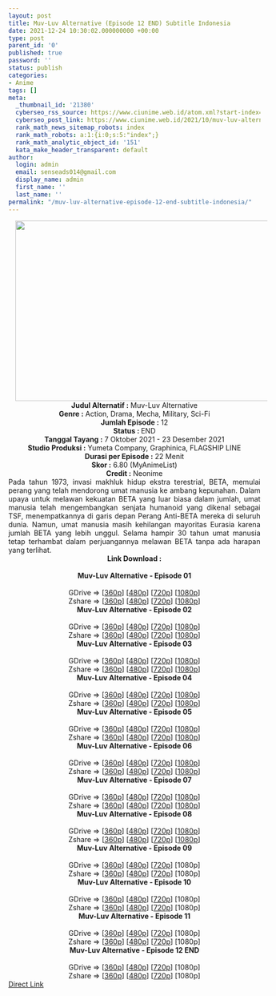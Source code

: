 ```yaml
---
layout: post
title: Muv-Luv Alternative (Episode 12 END) Subtitle Indonesia
date: 2021-12-24 10:30:02.000000000 +00:00
type: post
parent_id: '0'
published: true
password: ''
status: publish
categories:
- Anime
tags: []
meta:
  _thumbnail_id: '21380'
  cyberseo_rss_source: https://www.ciunime.web.id/atom.xml?start-index=1
  cyberseo_post_link: https://www.ciunime.web.id/2021/10/muv-luv-alternative-subtitle-indonesia.html
  rank_math_news_sitemap_robots: index
  rank_math_robots: a:1:{i:0;s:5:"index";}
  rank_math_analytic_object_id: '151'
  kata_make_header_transparent: default
author:
  login: admin
  email: senseads014@gmail.com
  display_name: admin
  first_name: ''
  last_name: ''
permalink: "/muv-luv-alternative-episode-12-end-subtitle-indonesia/"
---
```

<div class="separator" style="clear: both; text-align: center;"><a href="https://blogger.googleusercontent.com/img/a/AVvXsEjFW8UVBNWEc40DZ2giv9XOE8Fb-y1WZR8dPdTCBNepwvo53m6CLcUmXIRnWF-MzWKelqhmUkupNggXOk38TvbpT3Cd2ccjauKrx3wz4WWDXENfWEKY2MdcfsH-cTLyI3riFkU0VVBV6yvm-AJLQDHNt55aw9M6PxzEloBGYs3XGBnXJcAiDlLsPdJT=s1280" style="margin-left: 1em; margin-right: 1em;"><img border="0" data-original-height="720" data-original-width="1280" height="360" src="{{ site.baseurl }}/assets/2021/12/AVvXsEjFW8UVBNWEc40DZ2giv9XOE8Fb-y1WZR8dPdTCBNepwvo53m6CLcUmXIRnWF-MzWKelqhmUkupNggXOk38TvbpT3Cd2ccjauKrx3wz4WWDXENfWEKY2MdcfsH-cTLyI3riFkU0VVBV6yvm-AJLQDHNt55aw9M6PxzEloBGYs3XGBnXJcAiDlLsPdJT=w640-h360" width="640" /></a></div>
<div class="separator" style="clear: both; text-align: center;"></div>
<div style="text-align: center;"><b>Judul</b><b><b> Alternatif</b> :</b> Muv-Luv Alternative</div>
<div style="text-align: center;"><b><b>Genre :</b></b> Action, Drama, Mecha, Military, Sci-Fi</div>
<div style="text-align: center;"><b>Jumlah Episode :</b> 12<br /><b>Status :&nbsp;</b>END<br /><b>Tanggal Tayang :</b> 7 Oktober&nbsp;2021 - 23 Desember 2021<br /><b>Studio Produksi :</b>&nbsp;Yumeta Company, Graphinica, FLAGSHIP LINE<br /><b>Durasi per Episode :</b> 22 Menit</div>
<div style="text-align: center;"><b>Skor :</b> 6.80 (MyAnimeList)</div>
<div style="text-align: center;"><b>Credit :</b>&nbsp;Neonime</div>
<div style="text-align: center;"></div>
<div style="text-align: justify;">Pada tahun 1973, invasi makhluk hidup ekstra terestrial, BETA, memulai perang yang telah mendorong umat manusia ke ambang kepunahan. Dalam upaya untuk melawan kekuatan BETA yang luar biasa dalam jumlah, umat manusia telah mengembangkan senjata humanoid yang dikenal sebagai TSF, menempatkannya di garis depan Perang Anti-BETA mereka di seluruh dunia. Namun, umat manusia masih kehilangan mayoritas Eurasia karena jumlah BETA yang lebih unggul. Selama hampir 30 tahun umat manusia tetap terhambat dalam perjuangannya melawan BETA tanpa ada harapan yang terlihat.</div>
<div style="text-align: justify;"></div>
<div style="text-align: justify;"></div>
<div style="text-align: center;">
<div style="text-align: center;">
<div style="text-align: left;">
<div style="text-align: center;"><b>Link Download :</b></div>
<div style="text-align: center;"><b><br /></b></div>
<div style="text-align: center;"><span style="text-align: left;"><b>Muv-Luv Alternative&nbsp;</b></span><b>- Episode 01</b></div>
<div style="text-align: center;"><b><br /></b></div>
<div style="text-align: center;">GDrive =&gt; [<a href="https://www.mp4upload.com/0az3x5laf348" target="_blank" rel="noopener">360p</a>] [<a href="https://acefile.co/f/56907446/neonime_muv-luv_alternative_-_01-480p-zip" target="_blank" rel="noopener">480p</a>] [<a href="https://acefile.co/f/56907448/neonime_muv-luv_alternative_-_01-720p-zip" target="_blank" rel="noopener">720p</a>] [<a href="https://acefile.co/f/56907451/neonime_muv-luv_alternative_-_01-1080p-zip" target="_blank" rel="noopener">1080p</a>]</div>
<div style="text-align: center;">Zshare =&gt; [<a href="https://www59.zippyshare.com/v/0TRH66n2/file.html" target="_blank" rel="noopener">360p</a>] [<a href="https://www49.zippyshare.com/v/JWeLF0Br/file.html" target="_blank" rel="noopener">480p</a>] [<a href="https://www68.zippyshare.com/v/9o4ft6KW/file.html" target="_blank" rel="noopener">720p</a>] [<a href="https://www120.zippyshare.com/v/cz0GROco/file.html" target="_blank" rel="noopener">1080p</a>]</div>
<div style="text-align: center;"></div>
<div style="text-align: center;">
<div><span style="text-align: left;"><b>Muv-Luv Alternative&nbsp;</b></span><b>- Episode 02</b></div>
<div><b><br /></b></div>
<div>GDrive =&gt; [<a href="https://mir.cr/HV8JJ8NP" target="_blank" rel="noopener">360p</a>] [<a href="https://acefile.co/f/57566936/neonime_muv-luv_alternative_-_02-480p-zip" target="_blank" rel="noopener">480p</a>] [<a href="https://acefile.co/f/57566940/neonime_muv-luv_alternative_-_02-720p-zip" target="_blank" rel="noopener">720p</a>] [<a href="https://acefile.co/f/57566943/neonime_muv-luv_alternative_-_02-1080p-zip" target="_blank" rel="noopener">1080p</a>]</div>
<div>Zshare =&gt; [<a href="https://www30.zippyshare.com/v/t6Q0Wutz/file.html" target="_blank" rel="noopener">360p</a>] [<a href="https://www57.zippyshare.com/v/8IHz4gK4/file.html" target="_blank" rel="noopener">480p</a>] [<a href="https://www111.zippyshare.com/v/BOYqkUBj/file.html" target="_blank" rel="noopener">720p</a>] [<a href="https://www24.zippyshare.com/v/kfyypSt5/file.html" target="_blank" rel="noopener">1080p</a>]</div>
<div></div>
<div>
<div><span style="text-align: left;"><b>Muv-Luv Alternative&nbsp;</b></span><b>- Episode 03</b></div>
<div><b><br /></b></div>
<div>GDrive =&gt; [<a href="https://www.mp4upload.com/jqzm7iog2mns" target="_blank" rel="noopener">360p</a>] [<a href="https://acefile.co/f/58137448/neonime_muv-luv_alternative_-_03-480p-zip" target="_blank" rel="noopener">480p</a>] [<a href="https://acefile.co/f/58137498/neonime_muv-luv_alternative_-_03-720p-zip" target="_blank" rel="noopener">720p</a>] [<a href="https://acefile.co/f/58137863/neonime_muv-luv_alternative_-_03-1080p-zip" target="_blank" rel="noopener">1080p</a>]</div>
<div>Zshare =&gt; [<a href="https://www112.zippyshare.com/v/6iThDmww/file.html" target="_blank" rel="noopener">360p</a>] [<a href="https://www112.zippyshare.com/v/aQiHLCYM/file.html" target="_blank" rel="noopener">480p</a>] [<a href="https://www112.zippyshare.com/v/bfVWkjYs/file.html" target="_blank" rel="noopener">720p</a>] [<a href="https://www25.zippyshare.com/v/KK9uRKoB/file.html" target="_blank" rel="noopener">1080p</a>]</div>
</div>
<div></div>
<div>
<div><span style="text-align: left;"><b>Muv-Luv Alternative&nbsp;</b></span><b>- Episode 04</b></div>
<div><b><br /></b></div>
<div>GDrive =&gt; [<a href="http://www.solidfiles.com/v/wWKv4k5YNyd5V" target="_blank" rel="noopener">360p</a>] [<a href="https://acefile.co/f/58621216/neonime_muv-luv_alternative_-_04-480p-zip" target="_blank" rel="noopener">480p</a>] [<a href="https://acefile.co/f/58621567/neonime_muv-luv_alternative_-_04-720p-zip" target="_blank" rel="noopener">720p</a>] [<a href="https://acefile.co/f/58621930/neonime_muv-luv_alternative_-_04-1080p-zip" target="_blank" rel="noopener">1080p</a>]</div>
<div>Zshare =&gt; [<a href="https://www106.zippyshare.com/v/GidI26ST/file.html" target="_blank" rel="noopener">360p</a>] [<a href="https://www14.zippyshare.com/v/N9wpCmkS/file.html" target="_blank" rel="noopener">480p</a>] [<a href="https://www106.zippyshare.com/v/gxl5BCVr/file.html" target="_blank" rel="noopener">720p</a>] [<a href="https://www55.zippyshare.com/v/fZB2mTrp/file.html" target="_blank" rel="noopener">1080p</a>]</div>
</div>
<div></div>
<div>
<div><span style="text-align: left;"><b>Muv-Luv Alternative&nbsp;</b></span><b>- Episode 05</b></div>
<div><b><br /></b></div>
<div>GDrive =&gt; [<a href="http://www.solidfiles.com/v/3dmZkMLABgrVN" target="_blank" rel="noopener">360p</a>] [<a href="https://acefile.co/f/59136967/neonime_muv-luv_alternative_-_05-480p-zip" target="_blank" rel="noopener">480p</a>] [<a href="https://acefile.co/f/59137212/neonime_muv-luv_alternative_-_05-720p-zip" target="_blank" rel="noopener">720p</a>] [<a href="https://acefile.co/f/59137593/neonime_muv-luv_alternative_-_05-1080p-zip" target="_blank" rel="noopener">1080p</a>]</div>
<div>Zshare =&gt; [<a href="https://www4.zippyshare.com/v/e465WESu/file.html" target="_blank" rel="noopener">360p</a>] [<a href="https://www25.zippyshare.com/v/BWcErI8r/file.html" target="_blank" rel="noopener">480p</a>] [<a href="https://www50.zippyshare.com/v/cW9OBbUh/file.html" target="_blank" rel="noopener">720p</a>] [<a href="https://www15.zippyshare.com/v/Cs2yw6MC/file.html" target="_blank" rel="noopener">1080p</a>]</div>
</div>
<div></div>
<div>
<div><span style="text-align: left;"><b>Muv-Luv Alternative&nbsp;</b></span><b>- Episode 06</b></div>
<div><b><br /></b></div>
<div>GDrive =&gt; [<a href="http://www.solidfiles.com/v/Dep8RYPXP5yKe" target="_blank" rel="noopener">360p</a>] [<a href="https://acefile.co/f/59683400/neonime_muv-luv_alternative_-_06-480p-zip" target="_blank" rel="noopener">480p</a>] [<a href="https://acefile.co/f/59683609/neonime_muv-luv_alternative_-_06-720p-zip" target="_blank" rel="noopener">720p</a>] [<a href="https://acefile.co/f/59683835/neonime_muv-luv_alternative_-_06-1080p-zip" target="_blank" rel="noopener">1080p</a>]</div>
<div>Zshare =&gt; [<a href="https://www15.zippyshare.com/v/ODYoUa6I/file.html" target="_blank" rel="noopener">360p</a>] [<a href="https://www68.zippyshare.com/v/wNGeY0Zj/file.html" target="_blank" rel="noopener">480p</a>] [<a href="https://www5.zippyshare.com/v/cvbbbNMf/file.html" target="_blank" rel="noopener">720p</a>] [<a href="https://www94.zippyshare.com/v/LCJHyGxE/file.html" target="_blank" rel="noopener">1080p</a>]</div>
</div>
<div></div>
<div>
<div><span style="text-align: left;"><b>Muv-Luv Alternative&nbsp;</b></span><b>- Episode 07</b></div>
<div><b><br /></b></div>
<div>GDrive =&gt; [<a href="https://www.mp4upload.com/gdr9c1hy9fi9" target="_blank" rel="noopener">360p</a>] [<a href="https://acefile.co/f/60274747/neonime_muv-luv_alternative_-_07-480p-zip" target="_blank" rel="noopener">480p</a>] [<a href="https://acefile.co/f/60274751/neonime_muv-luv_alternative_-_07-720p-zip" target="_blank" rel="noopener">720p</a>] [<a href="https://acefile.co/f/60274755/neonime_muv-luv_alternative_-_07-1080p-zip" target="_blank" rel="noopener">1080p</a>]</div>
<div>Zshare =&gt; [<a href="https://www95.zippyshare.com/v/emj2N87a/file.html" target="_blank" rel="noopener">360p</a>] [<a href="https://www38.zippyshare.com/v/9vph1G5f/file.html" target="_blank" rel="noopener">480p</a>] [<a href="https://www118.zippyshare.com/v/2OvC0qmE/file.html" target="_blank" rel="noopener">720p</a>] [<a href="https://www46.zippyshare.com/v/IxvZGToJ/file.html" target="_blank" rel="noopener">1080p</a>]</div>
</div>
<div></div>
<div>
<div><span style="text-align: left;"><b>Muv-Luv Alternative&nbsp;</b></span><b>- Episode 08</b></div>
<div><b><br /></b></div>
<div>GDrive =&gt; [<a href="https://www.mp4upload.com/2v39412f9s0w" target="_blank" rel="noopener">360p</a>] [<a href="https://acefile.co/f/60933321/neonime_muv-luv_alternative_-_08-480p-zip" target="_blank" rel="noopener">480p</a>] [<a href="https://acefile.co/f/60933458/neonime_muv-luv_alternative_-_08-720p-zip" target="_blank" rel="noopener">720p</a>] [<a href="https://acefile.co/f/60933687/neonime_muv-luv_alternative_-_08-1080p-zip" target="_blank" rel="noopener">1080p</a>]</div>
<div>Zshare =&gt; [<a href="https://www89.zippyshare.com/v/XtI138B0/file.html" target="_blank" rel="noopener">360p</a>] [<a href="https://www44.zippyshare.com/v/kfAGJ9sa/file.html" target="_blank" rel="noopener">480p</a>] [<a href="https://www103.zippyshare.com/v/Lj3sKOBU/file.html" target="_blank" rel="noopener">720p</a>] [<a href="https://www56.zippyshare.com/v/Gg9nJxL3/file.html" target="_blank" rel="noopener">1080p</a>]</div>
</div>
<div></div>
<div>
<div><span style="text-align: left;"><b>Muv-Luv Alternative&nbsp;</b></span><b>- Episode 09</b></div>
<div><b><br /></b></div>
<div>GDrive =&gt; [<a href="https://www.mp4upload.com/rtm0ku51vjho" target="_blank" rel="noopener">360p</a>] [<a href="https://www.mp4upload.com/1v6ammai12fo" target="_blank" rel="noopener">480p</a>] [<a href="https://www.mp4upload.com/o1a7m8vv53qe" target="_blank" rel="noopener">720p</a>] [1080p]</div>
<div>Zshare =&gt; [<a href="https://www25.zippyshare.com/v/E5Trmhzx/file.html" target="_blank" rel="noopener">360p</a>] [<a href="https://www25.zippyshare.com/v/dzq68JRr/file.html" target="_blank" rel="noopener">480p</a>] [<a href="https://www25.zippyshare.com/v/Av4UkgZp/file.html" target="_blank" rel="noopener">720p</a>] [1080p]</div>
</div>
<div></div>
<div>
<div><span style="text-align: left;"><b>Muv-Luv Alternative&nbsp;</b></span><b>- Episode 10</b></div>
<div><b><br /></b></div>
<div>GDrive =&gt; [<a href="http://www.solidfiles.com/v/GWavgw3Ljvam7" target="_blank" rel="noopener">360p</a>] [<a href="http://www.solidfiles.com/v/zemR6pqdNv4pZ" target="_blank" rel="noopener">480p</a>] [<a href="http://www.solidfiles.com/v/AWYBRML45z3eP" target="_blank" rel="noopener">720p</a>] [1080p]</div>
<div>Zshare =&gt; [<a href="https://www6.zippyshare.com/v/9A1W9UzY/file.html" target="_blank" rel="noopener">360p</a>] [<a href="https://www6.zippyshare.com/v/Nc2qzxmb/file.html" target="_blank" rel="noopener">480p</a>] [<a href="https://www6.zippyshare.com/v/y6JJnyVB/file.html" target="_blank" rel="noopener">720p</a>] [1080p]</div>
</div>
<div></div>
<div>
<div><span style="text-align: left;"><b>Muv-Luv Alternative&nbsp;</b></span><b>- Episode 11</b></div>
<div><b><br /></b></div>
<div>GDrive =&gt; [<a href="https://www.mp4upload.com/83i67miqfuof" target="_blank" rel="noopener">360p</a>] [<a href="https://www.mp4upload.com/u2pjhuz5afr0" target="_blank" rel="noopener">480p</a>] [<a href="https://www.mp4upload.com/5nzuio866ifa" target="_blank" rel="noopener">720p</a>] [1080p]</div>
<div>Zshare =&gt; [<a href="https://www63.zippyshare.com/v/dTtqqQwT/file.html" target="_blank" rel="noopener">360p</a>] [<a href="https://www63.zippyshare.com/v/YUx7tLvN/file.html" target="_blank" rel="noopener">480p</a>] [<a href="https://www63.zippyshare.com/v/mfvRSbKE/file.html" target="_blank" rel="noopener">720p</a>] [1080p]</div>
</div>
<div></div>
<div>
<div><span style="text-align: left;"><b>Muv-Luv Alternative&nbsp;</b></span><b>- Episode 12 END</b></div>
<div><b><br /></b></div>
<div>GDrive =&gt; [<a href="https://www.mp4upload.com/nl00gk9832en" target="_blank" rel="noopener">360p</a>] [<a href="https://www.mp4upload.com/xtz0h8p6ygt0" target="_blank" rel="noopener">480p</a>] [<a href="https://www.mp4upload.com/ivwy3e3fwmm3" target="_blank" rel="noopener">720p</a>] [1080p]</div>
<div>Zshare =&gt; [<a href="https://www64.zippyshare.com/v/N1UpxYAo/file.html" target="_blank" rel="noopener">360p</a>] [<a href="https://www64.zippyshare.com/v/CMc3A25F/file.html" target="_blank" rel="noopener">480p</a>] [<a href="https://www64.zippyshare.com/v/1gTe1XdB/file.html" target="_blank" rel="noopener">720p</a>] [1080p]</div>
</div>
</div>
</div>
</div>
</div>
<link rel="stylesheet" href="https://cdnjs.cloudflare.com/ajax/libs/font-awesome/4.7.0/css/font-awesome.min.css" />
<div class="divbtn"> <a href="https://handymansurrender.com/fihup8buzv?key=94550f7ce39444073321dde3b8782f97" class="btn"><i class="fa fa-download"></i> Direct Link</a> </div>
